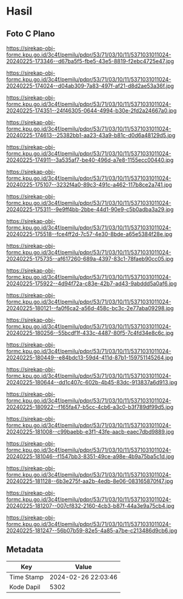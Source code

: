 # Hasil

## Foto C Plano

https://sirekap-obj-formc.kpu.go.id/3c4f/pemilu/pdpr/53/71/03/10/11/5371031011024-20240225-173346--d67ba5f5-fbe5-43e5-8819-f2ebc4725e47.jpg

https://sirekap-obj-formc.kpu.go.id/3c4f/pemilu/pdpr/53/71/03/10/11/5371031011024-20240225-174024--d04ab309-7a83-497f-af21-d8d2ae53a36f.jpg

https://sirekap-obj-formc.kpu.go.id/3c4f/pemilu/pdpr/53/71/03/10/11/5371031011024-20240225-174351--24f46305-0644-4994-b30e-2fd2a24667a0.jpg

https://sirekap-obj-formc.kpu.go.id/3c4f/pemilu/pdpr/53/71/03/10/11/5371031011024-20240225-174613--25382bb1-aa23-43a9-b81c-d0d6a48129d5.jpg

https://sirekap-obj-formc.kpu.go.id/3c4f/pemilu/pdpr/53/71/03/10/11/5371031011024-20240225-174911--3a535af7-be40-496d-a7e8-1155ecc00440.jpg

https://sirekap-obj-formc.kpu.go.id/3c4f/pemilu/pdpr/53/71/03/10/11/5371031011024-20240225-175107--3232f4a0-89c3-491c-a462-117b8ce2a741.jpg

https://sirekap-obj-formc.kpu.go.id/3c4f/pemilu/pdpr/53/71/03/10/11/5371031011024-20240225-175311--9e9ff4bb-2bbe-44d1-90e9-c5b0adba3a29.jpg

https://sirekap-obj-formc.kpu.go.id/3c4f/pemilu/pdpr/53/71/03/10/11/5371031011024-20240225-175518--fce4ff2d-7c57-4e30-8bde-a65e5384f28e.jpg

https://sirekap-obj-formc.kpu.go.id/3c4f/pemilu/pdpr/53/71/03/10/11/5371031011024-20240225-175735--af617260-689a-4397-83c1-78faeb90cc05.jpg

https://sirekap-obj-formc.kpu.go.id/3c4f/pemilu/pdpr/53/71/03/10/11/5371031011024-20240225-175922--4d94f72a-c83e-42b7-ad43-9abddd5a0af6.jpg

https://sirekap-obj-formc.kpu.go.id/3c4f/pemilu/pdpr/53/71/03/10/11/5371031011024-20240225-180121--fa0f6ca2-a56d-458c-bc3c-2e77aba09298.jpg

https://sirekap-obj-formc.kpu.go.id/3c4f/pemilu/pdpr/53/71/03/10/11/5371031011024-20240225-180256--55bcdf1f-433c-4487-80f5-7c4fd34e8c6c.jpg

https://sirekap-obj-formc.kpu.go.id/3c4f/pemilu/pdpr/53/71/03/10/11/5371031011024-20240225-180449--e84bdc13-59d4-411d-87b1-159751145264.jpg

https://sirekap-obj-formc.kpu.go.id/3c4f/pemilu/pdpr/53/71/03/10/11/5371031011024-20240225-180644--dd1c407c-602b-4b45-83dc-913837a6d913.jpg

https://sirekap-obj-formc.kpu.go.id/3c4f/pemilu/pdpr/53/71/03/10/11/5371031011024-20240225-180922--f165fa47-b5cc-4cb6-a3c0-b3f789df99d5.jpg

https://sirekap-obj-formc.kpu.go.id/3c4f/pemilu/pdpr/53/71/03/10/11/5371031011024-20240225-181008--c99baebb-e3f1-43fe-aacb-eaec7dbd9889.jpg

https://sirekap-obj-formc.kpu.go.id/3c4f/pemilu/pdpr/53/71/03/10/11/5371031011024-20240225-181046--f1547bb3-8351-49ce-a98e-4b9a75ba5c1d.jpg

https://sirekap-obj-formc.kpu.go.id/3c4f/pemilu/pdpr/53/71/03/10/11/5371031011024-20240225-181128--6b3e275f-aa2b-4edb-8e06-083165870f47.jpg

https://sirekap-obj-formc.kpu.go.id/3c4f/pemilu/pdpr/53/71/03/10/11/5371031011024-20240225-181207--007cf832-2160-4cb3-b87f-44a3e9a75cb4.jpg

https://sirekap-obj-formc.kpu.go.id/3c4f/pemilu/pdpr/53/71/03/10/11/5371031011024-20240225-181247--56b07b59-82e5-4a85-a7be-c213486d9cb6.jpg


## Metadata

| Key        | Value               |
| ---------- | ------------------- |
| Time Stamp | 2024-02-26 22:03:46 |
| Kode Dapil | 5302                |



